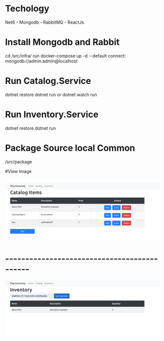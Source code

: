 # Techology

Net6 - Mongodb - RabbitMQ - ReactJs

# Install Mongodb and Rabbit

cd /src/infra/
run docker-compose up -d
--default connect: mongodb://admin:admin@localhost

# Run Catalog.Service

dotnet restore
dotnet run or dotnet watch run

# Run Inventory.Service

dotnet restore
dotnet run

# Package Source local Common

/src/package

#View Image

## ![alt text](./image/catalog.png?raw=true)

# --------------------------------------------

![alt text](./image/Inventory.png?raw=true)
